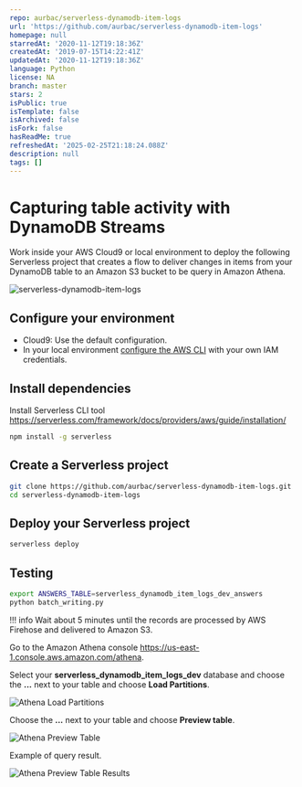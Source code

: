 ```yaml
---
repo: aurbac/serverless-dynamodb-item-logs
url: 'https://github.com/aurbac/serverless-dynamodb-item-logs'
homepage: null
starredAt: '2020-11-12T19:18:36Z'
createdAt: '2019-07-15T14:22:41Z'
updatedAt: '2020-11-12T19:18:36Z'
language: Python
license: NA
branch: master
stars: 2
isPublic: true
isTemplate: false
isArchived: false
isFork: false
hasReadMe: true
refreshedAt: '2025-02-25T21:18:24.088Z'
description: null
tags: []
---
```


# Capturing table activity with DynamoDB Streams

Work inside your AWS Cloud9 or local environment to deploy the following Serverless project that creates a flow to deliver changes in items from your DynamoDB table to an Amazon S3 bucket to be query in Amazon Athena.

![serverless-dynamodb-item-logs](images/serverless-dynamodb-item-logs.png)

## Configure your environment

- Cloud9: Use the default configuration.
- In your local environment [configure the AWS CLI](https://docs.aws.amazon.com/cli/latest/userguide/cli-chap-configure.html#cli-quick-configuration) with your own IAM credentials.

## Install dependencies

Install Serverless CLI tool https://serverless.com/framework/docs/providers/aws/guide/installation/

``` bash
npm install -g serverless
```

## Create a Serverless project

``` bash
git clone https://github.com/aurbac/serverless-dynamodb-item-logs.git
cd serverless-dynamodb-item-logs
```

## Deploy your Serverless project

``` bash
serverless deploy
```

## Testing

``` bash
export ANSWERS_TABLE=serverless_dynamodb_item_logs_dev_answers
python batch_writing.py
```

!!! info
    Wait about 5 minutes until the records are processed by AWS Firehose and delivered to Amazon S3.

Go to the Amazon Athena console https://us-east-1.console.aws.amazon.com/athena.

Select your **serverless_dynamodb_item_logs_dev** database and choose the **...** next to your table and choose **Load Partitions**.

![Athena Load Partitions](images/athena-load-partitions.png)

Choose the **...** next to your table and choose **Preview table**.

![Athena Preview Table](images/athena-preview-table.png)

Example of query result.

![Athena Preview Table Results](images/athena-preview-table-results.png)
